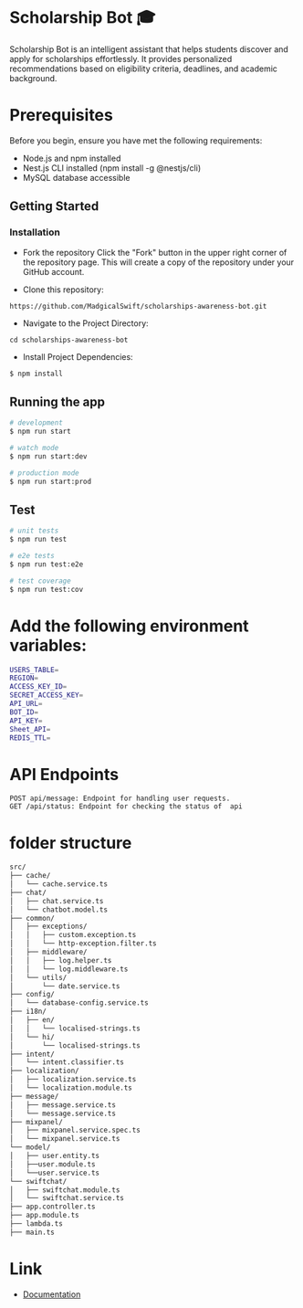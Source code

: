 #  Scholarship Bot 🎓

Scholarship Bot is an intelligent assistant that helps students discover and apply for scholarships effortlessly. It provides personalized recommendations based on eligibility criteria, deadlines, and academic background.


# Prerequisites
Before you begin, ensure you have met the following requirements:

* Node.js and npm installed
* Nest.js CLI installed (npm install -g @nestjs/cli)
* MySQL database accessible

## Getting Started
### Installation
* Fork the repository
Click the "Fork" button in the upper right corner of the repository page. This will create a copy of the repository under your GitHub account.


* Clone this repository:
```
https://github.com/MadgicalSwift/scholarships-awareness-bot.git
```
* Navigate to the Project Directory:
```
cd scholarships-awareness-bot
```
* Install Project Dependencies:
```bash
$ npm install
```

## Running the app

```bash
# development
$ npm run start

# watch mode
$ npm run start:dev

# production mode
$ npm run start:prod
```

## Test

```bash
# unit tests
$ npm run test

# e2e tests
$ npm run test:e2e

# test coverage
$ npm run test:cov
```

# Add the following environment variables:

```bash
USERS_TABLE=
REGION=
ACCESS_KEY_ID=
SECRET_ACCESS_KEY=
API_URL=
BOT_ID=
API_KEY=
Sheet_API=
REDIS_TTL=
```
# API Endpoints
```
POST api/message: Endpoint for handling user requests. 
GET /api/status: Endpoint for checking the status of  api
```
# folder structure

```bash
src/
├── cache/
│   └── cache.service.ts
├── chat/
│   ├── chat.service.ts
│   └── chatbot.model.ts
├── common/
│   ├── exceptions/
│   │   ├── custom.exception.ts
│   │   └── http-exception.filter.ts
│   ├── middleware/
│   │   ├── log.helper.ts
│   │   └── log.middleware.ts
│   └── utils/
│       └── date.service.ts
├── config/
│   └── database-config.service.ts
├── i18n/
│   ├── en/
│   │   └── localised-strings.ts
│   └── hi/
│       └── localised-strings.ts
├── intent/
│   └── intent.classifier.ts
├── localization/
│   ├── localization.service.ts
│   └── localization.module.ts
├── message/
│   ├── message.service.ts
│   └── message.service.ts
├── mixpanel/
│   ├── mixpanel.service.spec.ts
│   └── mixpanel.service.ts
└── model/
│   ├── user.entity.ts
│   ├──user.module.ts
│   └──user.service.ts
└── swiftchat/
│   ├── swiftchat.module.ts
│   └── swiftchat.service.ts
├── app.controller.ts
├── app.module.ts
├── lambda.ts
├── main.ts

```

# Link
* [Documentation](https://app.clickup.com/43312857/v/dc/199tpt-7824/199tpt-19527)

